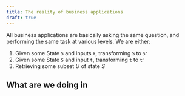 ```yaml
---
title: The reality of business applications
draft: true
---
```


All business applications are basically asking the same question, and performing the same task
at various levels. We are either:

1. Given some State `S` and inputs `X`, transforming `S` to `S'`
2. Given some State `S` and input `t`, transforming `t` to `t'`
3. Retrieving some subset $U$ of state $S$

## What are we doing in 